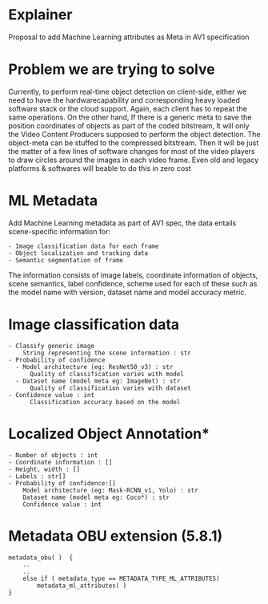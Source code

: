 # Explainer
Proposal to add Machine Learning attributes as Meta in AV1 specification

# Problem we are trying to solve

Currently, to perform real-time object detection on client-side, either we need to have the hardwarecapability and corresponding heavy loaded software stack or the cloud support. Again, each client
has to repeat the same operations. On the other hand, If there is a generic meta to save the position coordinates of objects as part of the coded bitstream, It will only the Video Content Producers supposed to perform the object detection. The object-meta can be stuffed to the compressed bitstream. Then it will be just the matter of a few lines of software changes for most of the video players to draw circles around the images in each video frame. Even old and legacy platforms & softwares will beable to do this in zero cost

# ML Metadata

Add Machine Learning metadata as part of AV1 spec, the data entails scene-specific information for:

	- Image classification data for each frame
	- Object localization and tracking data
	- Semantic segmentation of frame 


The information consists of image labels, coordinate information of objects, scene semantics, label confidence, scheme used for each of these such as the model name with version, dataset name and model accuracy metric.

# Image classification data

	- Classify generic image
	    String representing the scene information : str
	- Probability of confidence
	  - Model architecture (eg: ResNet50_v3) : str
	      Quality of classification varies with model
	  - Dataset name (model meta eg: ImageNet) : str
	      Quality of classification varies with dataset
	- Confidence value : int
	      Classification accuracy based on the model

# Localized Object Annotation*
	- Number of objects : int
	- Coordinate information : [] 
	- Height, width : []
	- Labels : str[]
	- Probability of confidence:[]
	    Model architecture (eg: Mask-RCNN_v1, Yolo) : str
	    Dataset name (model meta eg: Coco*) : str
	    Confidence value : int

# Metadata OBU extension (5.8.1)
	metadata_obu( )  {
	    ..
	    ..
	    else if ( metadata_type == METADATA_TYPE_ML_ATTRIBUTES)
        	metadata_ml_attributes( )
	}

